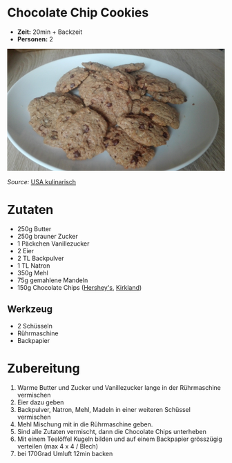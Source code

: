 # Chocolate Chip Cookies
* **Zeit:**  20min + Backzeit
* **Personen:** 2

![Chocolate Chip Cookies](ChocolateChipCookies.jpg)

*Source:* [USA kulinarisch](http://www.usa-kulinarisch.de/rezept/chocolate-chip-cookies-schokoladenkekse/)

# Zutaten
* 250g Butter
* 250g brauner Zucker
* 1 Päckchen Vanillezucker
* 2 Eier
* 2 TL Backpulver
* 1 TL Natron
* 350g Mehl
* 75g gemahlene Mandeln
* 150g Chocolate Chips ([Hershey's](http://amzn.to/2jbE6ec), [Kirkland](http://amzn.to/2jOjDx6))

## Werkzeug
* 2 Schüsseln
* Rührmaschine
* Backpapier

# Zubereitung
1. Warme Butter und Zucker und Vanillezucker lange in der Rührmaschine vermischen
2. Eier dazu geben
3. Backpulver, Natron, Mehl, Madeln in einer weiteren Schüssel vermischen
4. Mehl Mischung mit in die Rührmaschine geben.
5. Sind alle Zutaten vermischt, dann die Chocolate Chips unterheben
6. Mit einem Teelöffel Kugeln bilden und auf einem Backpapier grösszügig verteilen (max 4 x 4 / Blech)
7. bei 170Grad Umluft 12min backen